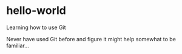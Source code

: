 # hello-world
Learning how to use Git


Never have used Git before and figure it might help somewhat to be familiar...
